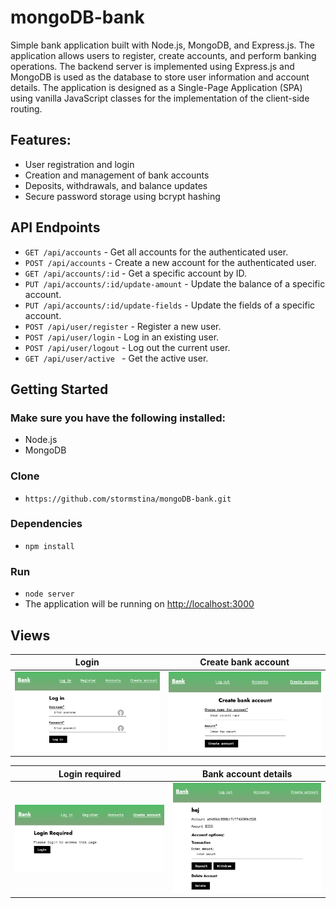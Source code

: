 # mongoDB-bank

Simple bank application built with Node.js, MongoDB, and Express.js. The application allows users to register, create accounts, and perform banking operations. The backend server is implemented using Express.js and MongoDB is used as the database to store user information and account details. The application is designed as a Single-Page Application (SPA) using vanilla JavaScript classes for the implementation of the client-side routing.


## Features:
- User registration and login
- Creation and management of bank accounts
- Deposits, withdrawals, and balance updates
- Secure password storage using bcrypt hashing

## API Endpoints

* ```GET /api/accounts``` - Get all accounts for the authenticated user.
* ```POST /api/accounts``` - Create a new account for the authenticated user.
* ```GET /api/accounts/:id``` - Get a specific account by ID.
* ```PUT /api/accounts/:id/update-amount``` - Update the balance of a specific account.
* ```PUT /api/accounts/:id/update-fields``` - Update the fields of a specific account.
* ```POST /api/user/register``` - Register a new user.
* ```POST /api/user/login``` - Log in an existing user.
* ```POST /api/user/logout``` - Log out the current user.
* ```GET /api/user/active ``` - Get the active user.

## Getting Started

### Make sure you have the following installed:
* Node.js
* MongoDB

### Clone
* ```https://github.com/stormstina/mongoDB-bank.git```

### Dependencies
* ```npm install```

### Run
*  ```node server```
*  The application will be running on [http://localhost:3000](http://localhost:3000)


## Views

Login             |  Create bank account
:-------------------------:|:-------------------------:
![](frontend/public/assets/images/login.png)  |  ![](frontend/public/assets/images/create_account.png)

Login required             |  Bank account details
:-------------------------:|:-------------------------:
![](frontend/public/assets/images/login_required.png)  |  ![](frontend/public/assets/images/account_details.png)

